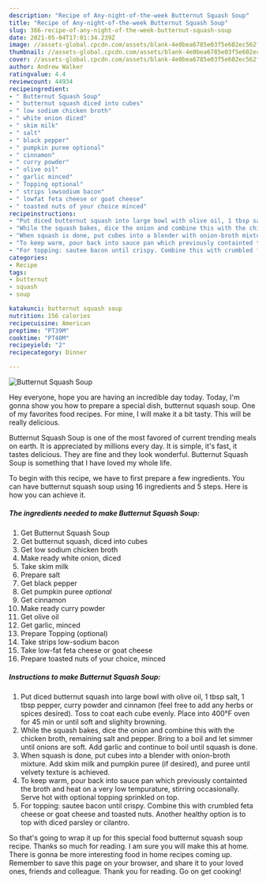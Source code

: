 ```yaml
---
description: "Recipe of Any-night-of-the-week Butternut Squash Soup"
title: "Recipe of Any-night-of-the-week Butternut Squash Soup"
slug: 366-recipe-of-any-night-of-the-week-butternut-squash-soup
date: 2021-05-04T17:01:34.239Z
image: //assets-global.cpcdn.com/assets/blank-4e0bea6785e03f5e602ec562f230caae08da540cada707380b4fe1bbebba43da.png
thumbnail: //assets-global.cpcdn.com/assets/blank-4e0bea6785e03f5e602ec562f230caae08da540cada707380b4fe1bbebba43da.png
cover: //assets-global.cpcdn.com/assets/blank-4e0bea6785e03f5e602ec562f230caae08da540cada707380b4fe1bbebba43da.png
author: Andrew Walker
ratingvalue: 4.4
reviewcount: 44934
recipeingredient:
- " Butternut Squash Soup"
- " butternut squash diced into cubes"
- " low sodium chicken broth"
- " white onion diced"
- " skim milk"
- " salt"
- " black pepper"
- " pumpkin puree optional"
- " cinnamon"
- " curry powder"
- " olive oil"
- " garlic minced"
- " Topping optional"
- " strips lowsodium bacon"
- " lowfat feta cheese or goat cheese"
- " toasted nuts of your choice minced"
recipeinstructions:
- "Put diced butternut squash into large bowl with olive oil, 1 tbsp salt, 1 tbsp pepper, curry powder and cinnamon (feel free to add any herbs or spices desired). Toss to coat each cube evenly. Place into 400°F oven for 45 min or until soft and slighlty browning."
- "While the squash bakes, dice the onion and combine this with the chicken broth, remaining salt and pepper. Bring to a boil and let simmer until onions are soft. Add garlic and continue to boil until squash is done."
- "When squash is done, put cubes into a blender with onion-broth mixture. Add skim milk and pumpkin puree (if desired), and puree until velvety texture is achieved."
- "To keep warm, pour back into sauce pan which previously containted the broth and heat on a very low tempurature, stirring occasionally. Serve hot with optional topping sprinkled on top."
- "For topping: sautee bacon until crispy. Combine this with crumbled feta cheese or goat cheese and toasted nuts. Another healthy option is to top with diced parsley or cilantro."
categories:
- Recipe
tags:
- butternut
- squash
- soup

katakunci: butternut squash soup 
nutrition: 156 calories
recipecuisine: American
preptime: "PT39M"
cooktime: "PT40M"
recipeyield: "2"
recipecategory: Dinner

---
```



![Butternut Squash Soup](//assets-global.cpcdn.com/assets/blank-4e0bea6785e03f5e602ec562f230caae08da540cada707380b4fe1bbebba43da.png)

Hey everyone, hope you are having an incredible day today. Today, I'm gonna show you how to prepare a special dish, butternut squash soup. One of my favorites food recipes. For mine, I will make it a bit tasty. This will be really delicious.

Butternut Squash Soup is one of the most favored of current trending meals on earth. It is appreciated by millions every day. It is simple, it's fast, it tastes delicious. They are fine and they look wonderful. Butternut Squash Soup is something that I have loved my whole life.




To begin with this recipe, we have to first prepare a few ingredients. You can have butternut squash soup using 16 ingredients and 5 steps. Here is how you can achieve it.

<!--inarticleads1-->

##### The ingredients needed to make Butternut Squash Soup:

1. Get  Butternut Squash Soup
1. Get  butternut squash, diced into cubes
1. Get  low sodium chicken broth
1. Make ready  white onion, diced
1. Take  skim milk
1. Prepare  salt
1. Get  black pepper
1. Get  pumpkin puree *optional*
1. Get  cinnamon
1. Make ready  curry powder
1. Get  olive oil
1. Get  garlic, minced
1. Prepare  Topping (optional)
1. Take  strips low-sodium bacon
1. Take  low-fat feta cheese or goat cheese
1. Prepare  toasted nuts of your choice, minced




<!--inarticleads2-->

##### Instructions to make Butternut Squash Soup:

1. Put diced butternut squash into large bowl with olive oil, 1 tbsp salt, 1 tbsp pepper, curry powder and cinnamon (feel free to add any herbs or spices desired). Toss to coat each cube evenly. Place into 400°F oven for 45 min or until soft and slighlty browning.
1. While the squash bakes, dice the onion and combine this with the chicken broth, remaining salt and pepper. Bring to a boil and let simmer until onions are soft. Add garlic and continue to boil until squash is done.
1. When squash is done, put cubes into a blender with onion-broth mixture. Add skim milk and pumpkin puree (if desired), and puree until velvety texture is achieved.
1. To keep warm, pour back into sauce pan which previously containted the broth and heat on a very low tempurature, stirring occasionally. Serve hot with optional topping sprinkled on top.
1. For topping: sautee bacon until crispy. Combine this with crumbled feta cheese or goat cheese and toasted nuts. Another healthy option is to top with diced parsley or cilantro.




So that's going to wrap it up for this special food butternut squash soup recipe. Thanks so much for reading. I am sure you will make this at home. There is gonna be more interesting food in home recipes coming up. Remember to save this page on your browser, and share it to your loved ones, friends and colleague. Thank you for reading. Go on get cooking!
